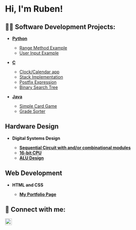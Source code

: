 <h1>Hi, I'm Ruben! </h1>

<h2>👨‍💻 Software Development Projects:</h2>

- <b>[Python](https://github.com/Ruben-F-Ramirez/Python-Projects)</b>
  - [Range Method Example](https://github.com/Ruben-F-Ramirez/range-method)
  - [User Input Example](https://github.com/Ruben-F-Ramirez/User-Input-Example)
 
- <b>[C](https://github.com/Ruben-F-Ramirez/C-Projects)</b>
  - [Clock/Calendar app](https://github.com/Ruben-F-Ramirez/alarm-clock)
  - [Stack Implementation](https://github.com/Ruben-F-Ramirez/C-Stack)
  - [Postfix Expression](https://github.com/Ruben-F-Ramirez/Postfix-Expressions)
  - [Binary Search Tree](https://github.com/Ruben-F-Ramirez/Binary-Search-Tree)

- <b>[Java](https://github.com/Ruben-F-Ramirez/Java-Projects)</b>
  - [Simple Card Game](https://github.com/Ruben-F-Ramirez/Java-card-game)
  - [Grade Sorter](https://github.com/Ruben-F-Ramirez/Java-Grade-Sorter)


<h2> Hardware Design </h2>

- <b> Digital Systems Design <b>
  - [Sequential Circuit with and/or combinational modules](https://github.com/Ruben-F-Ramirez/Seq_and_or)
  - [16-bit CPU](https://github.com/Ruben-F-Ramirez/CPU-Design)
  - [ALU Design](https://github.com/Ruben-F-Ramirez/ALU-Design)
<h2> Web Development </h2>

- <b> HTML and CSS <b>
  - [My Portfolio Page](https://github.com/Ruben-F-Ramirez/My-Portfolio)

<h2> 🤳 Connect with me:</h2>

<!--[<img align="left" alt="JoshMadakor | YouTube" width="22px" src="https://cdn.jsdelivr.net/npm/simple-icons@v3/icons/youtube.svg" />][youtube]
[<img align="left" alt="JoshMadakor | Twitter" width="22px" src="https://cdn.jsdelivr.net/npm/simple-icons@v3/icons/twitter.svg" />][twitter]
[<img align="left" alt="JoshMadakor | Instagram" width="22px" src="https://cdn.jsdelivr.net/npm/simple-icons@v3/icons/instagram.svg" />][instagram]

-->
[<img align="left" alt="JoshMadakor | LinkedIn" width="22px" src="https://cdn.jsdelivr.net/npm/simple-icons@v3/icons/linkedin.svg" />][linkedin]

<!--[twitter]: https://twitter.com/joshmadakor
[youtube]: https://www.youtube.com/c/joshmadakor
[instagram]: https://www.instagram.com/joshmadakor/ -->
[linkedin]: https://linkedin.com/in/ruben-french-ramirez

